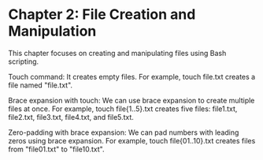 # Chapter 2: File Creation and Manipulation


This chapter focuses on creating and manipulating files using Bash scripting.

Touch command: It creates empty files. For example, touch file.txt creates a file named "file.txt".

Brace expansion with touch: We can use brace expansion to create multiple files at once. For example, touch file{1..5}.txt creates five files: file1.txt, file2.txt, file3.txt, file4.txt, and file5.txt.

Zero-padding with brace expansion: We can pad numbers with leading zeros using brace expansion. For example, touch file{01..10}.txt creates files from "file01.txt" to "file10.txt".


